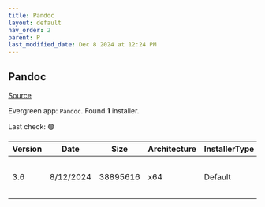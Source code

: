 ```yaml
---
title: Pandoc
layout: default
nav_order: 2
parent: P
last_modified_date: Dec 8 2024 at 12:24 PM
---
```


## Pandoc

[Source](https://pandoc.org/)

Evergreen app: `Pandoc`. Found **1** installer.

Last check: 🟢

| Version | Date      | Size     | Architecture | InstallerType | Type | URI                                                                                                                                                                    |
| ------- | --------- | -------- | ------------ | ------------- | ---- | ---------------------------------------------------------------------------------------------------------------------------------------------------------------------- |
| 3.6     | 8/12/2024 | 38895616 | x64          | Default       | msi  | [https://github.com/jgm/pandoc/releases/download/3.6/pandoc-3.6-windows-x86_64.msi](https://github.com/jgm/pandoc/releases/download/3.6/pandoc-3.6-windows-x86_64.msi) |
